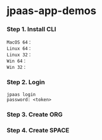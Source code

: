 jpaas-app-demos
===============

### Step 1. Install CLI

	MacOS 64：
	Linux 64：
	Linux 32：
	Win 64：
	Win 32：

### Step 2. Login

	jpaas login
	password: <token>

### Step 3. Create ORG

### Step 4. Create SPACE
